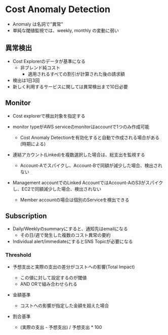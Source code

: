 # Cost Anomaly Detection

* Anomaly は名詞で"異常"
* 単純な閾値監視では、weekly, monthly の変動に弱い

## 異常検出

* Cost Explorerのデータが基準になる
  * 非ブレンド純コスト
    * 適用されるすべての割引が計算された後の請求額
* 検出は1日3回
* 新しく利用するサービスに関しては異常検出まで10日必要

## Monitor

* Cost explorerで検出対象を指定する
* monitor typeがAWS serviceのmonitorはaccountで1つのみ作成可能
  * Cost Anomaly Detectionを有効化すると自動で作成される場合がある(時期による)

* 連結アカウント(Linked)を複数選択した場合は、総支出を監視する
  * Account-Aでスパイクし、Account-Bで同額が減少した場合、検出されない

* Management accountでのLinked AccountではAccount-AのS3がスパイクし、EC2で同額減少した場合、検出されない
  * Member accountの場合は個別のServiceを検出できる


## Subscription

* Daily/Weeklyのsummaryにすると、通知先はemailになる
  * その日/週で発生した複数のコスト異常の要約
* Individual alert/immediateにするとSNS Topicが必要になる

### Threshold

* 予想支出と実際の支出の差分がコストへの影響(Total Impact)
  * この値に対して設定するのが閾値
  * AND ORで組み合わせられる

* 金額基準
  * コストへの影響が指定した金額を超えた場合

* 割合基準
  * (実際の支出 - 予想支出) / 予想支出 * 100
